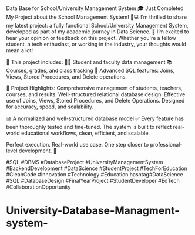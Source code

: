 Data Base for School/University Management System
🎓 Just Completed My Project about the School Management System! 🏫💻
I’m thrilled to share my latest project: a fully functional School/University Management System, developed as part of my academic journey in Data Science.
💬 I’m excited to hear your opinion or feedback on this project. Whether you're a fellow student, a tech enthusiast, or working in the industry, your thoughts would mean a lot!

📌 This project includes:
👨‍🎓 Student and faculty data management
📚 Courses, grades, and class tracking
🧠 Advanced SQL features: Joins, Views, Stored Procedures, and Delete operations.

🔧 Project Highlights:
Comprehensive management of students, teachers, courses, and results. 
Well-structured relational database design. 
Effective use of Joins, Views, Stored Procedures, and Delete Operations. 
Designed for accuracy, speed, and scalability.

📊 A normalized and well-structured database model
✅ Every feature has been thoroughly tested and fine-tuned. The system is built to reflect real-world educational workflows, clean, efficient, and scalable.

Perfect execution. Real-world use case. One step closer to professional-level development. 🚀

#SQL #DBMS #DatabaseProject #UniversityManagementSystem #BackendDevelopment #DataScience #StudentProject #TechForEducation #CleanCode #Innovation #Technology #Education hashtag#DataScience #SQL #DatabaseDesign #FinalYearProject #StudentDeveloper #EdTech #CollaborationOpportunity
# University-Database-Managment-system-
